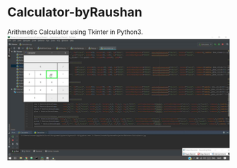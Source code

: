 # Calculator-byRaushan
Arithmetic Calculator using Tkinter in Python3.
![alt text](https://github.com/raushan606/Calculator-byRaushan/blob/master/1.png)
